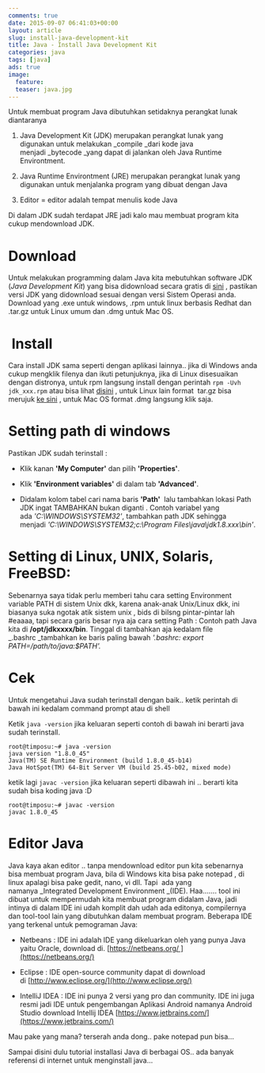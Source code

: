 ```yaml
---
comments: true
date: 2015-09-07 06:41:03+00:00
layout: article
slug: install-java-development-kit
title: Java - Install Java Development Kit
categories: java
tags: [java]
ads: true
image:
  feature:
  teaser: java.jpg
---
```


Untuk membuat program Java dibutuhkan setidaknya perangkat lunak diantaranya


  1. Java Development Kit (JDK) merupakan perangkat lunak yang digunakan untuk melakukan _compile _dari kode java menjadi _bytecode _yang dapat di jalankan oleh Java Runtime Environtment.


  2. Java Runtime Environtment (JRE) merupakan perangkat lunak yang digunakan untuk menjalanka program yang dibuat dengan Java


  3. Editor = editor adalah tempat menulis kode Java



Di dalam JDK sudah terdapat JRE jadi kalo mau membuat program kita cukup mendownload JDK.<!-- more -->



# Download



Untuk melakukan programming dalam Java kita mebutuhkan software JDK (_Java Development Kit_) yang bisa didownload secara gratis di [sini](http://www.oracle.com/technetwork/java/javase/downloads/index.html) , pastikan versi JDK yang didownload sesuai dengan versi Sistem Operasi anda. Download yang .exe untuk windows, .rpm untuk linux berbasis Redhat dan .tar.gz untuk Linux umum dan .dmg untuk Mac OS.



#  Install



Cara install JDK sama seperti dengan aplikasi lainnya.. jika di Windows anda cukup mengklik filenya dan ikuti petunjuknya, jika di Linux disesuaikan dengan distronya, untuk rpm langsung install dengan perintah `rpm -Uvh jdk_xxx.rpm` atau bisa lihat [disini](/blog/2014/06/08/cara-install-jdk-fedora/) , untuk Linux lain format  tar.gz bisa merujuk [ke sini](/blog/2015/08/05/install-oracle-jdk-di-kali-linux/) , untuk Mac OS format .dmg langsung klik saja.



# Setting path di windows



Pastikan JDK sudah terinstall :





  * Klik kanan **'My Computer'** dan pilih **'Properties'**.


  * Klik **'Environment variables'** di dalam tab **'Advanced'**.


  * Didalam kolom tabel cari nama baris **'Path'**  lalu tambahkan lokasi Path JDK ingat TAMBAHKAN bukan diganti . Contoh variabel yang ada _'C:\WINDOWS\SYSTEM32'_, tambahkan path JDK sehingga menjadi _'C:\WINDOWS\SYSTEM32;c:\Program Files\java\jdk1.8.xxx\bin'_.





# Setting di Linux, UNIX, Solaris, FreeBSD:



Sebenarnya saya tidak perlu memberi tahu cara setting Environment variable PATH di sistem Unix dkk, karena anak-anak Unix/Linux dkk, ini biasanya suka ngotak atik sistem unix , bids di bilsng pintar-pintar lah #eaaaa, tapi secara garis besar nya aja cara setting Path : Contoh path Java kita di **/opt/jdkxxxx/bin**. Tinggal di tambahkan aja kedalam file _.bashrc _tambahkan ke baris paling bawah _'.bashrc: export PATH=/path/to/java:$PATH'._



# Cek



Untuk mengetahui Java sudah terinstall dengan baik.. ketik perintah di bawah ini kedalam command prompt atau di shell

Ketik `java -version` jika keluaran seperti contoh di bawah ini berarti java sudah terinstall.



    root@timposu:~# java -version
    java version "1.8.0_45"
    Java(TM) SE Runtime Environment (build 1.8.0_45-b14)
    Java HotSpot(TM) 64-Bit Server VM (build 25.45-b02, mixed mode)



ketik lagi `javac -version` jika keluaran seperti dibawah ini .. berarti kita sudah bisa koding java :D



    root@timposu:~# javac -version
    javac 1.8.0_45





# Editor Java



Java kaya akan editor .. tanpa mendownload editor pun kita sebenarnya bisa membuat program Java, bila di Windows kita bisa pake notepad , di linux apalagi bisa pake gedit, nano, vi dll. Tapi  ada yang namanya _Integrated Development Environment _(IDE). Haa....... tool ini dibuat untuk mempermudah kita membuat program didalam Java, jadi intinya di dalam IDE ini udah komplit dah udah ada editonya, compilernya dan tool-tool lain yang dibutuhkan dalam membuat program. Beberapa IDE yang terkenal untuk pemograman Java:





  * Netbeans : IDE ini adalah IDE yang dikeluarkan oleh yang punya Java yaitu Oracle, download di. [https://netbeans.org/ ](https://netbeans.org/)


  * Eclipse : IDE open-source community dapat di download di [http://www.eclipse.org/](http://www.eclipse.org/)


  * IntelliJ IDEA : IDE ini punya 2 versi yang pro dan community. IDE ini juga resmi jadi IDE untuk pengembangan Aplikasi Android namanya Android Studio download Intellij IDEA [https://www.jetbrains.com/](https://www.jetbrains.com/)



Mau pake yang mana? terserah anda dong.. pake notepad pun bisa...

Sampai disini dulu tutorial installasi Java di berbagai OS.. ada banyak referensi di internet untuk menginstall java...
